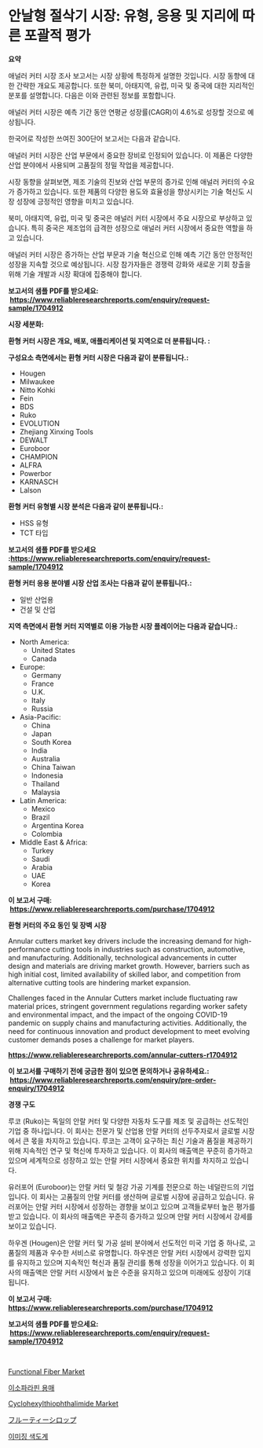 <p><h1>안날형 절삭기 시장: 유형, 응용 및 지리에 따른 포괄적 평가</h1></p><p><strong>요약</strong></p>
<p><p>애널러 커터 시장 조사 보고서는 시장 상황에 특정하게 설명한 것입니다. 시장 동향에 대한 간략한 개요도 제공합니다. 또한 북미, 아태지역, 유럽, 미국 및 중국에 대한 지리적인 분포를 설명합니다. 다음은 이와 관련된 정보를 포함합니다.</p><p>애널러 커터 시장은 예측 기간 동안 연평균 성장률(CAGR)이 4.6%로 성장할 것으로 예상됩니다.</p><p>한국어로 작성한 쓰여진 300단어 보고서는 다음과 같습니다.</p><p>애널러 커터 시장은 산업 부문에서 중요한 장비로 인정되어 있습니다. 이 제품은 다양한 산업 분야에서 사용되며 고품질의 정밀 작업을 제공합니다.</p><p>시장 동향을 살펴보면, 제조 기술의 진보와 산업 부문의 증가로 인해 애널러 커터의 수요가 증가하고 있습니다. 또한 제품의 다양한 용도와 효율성을 향상시키는 기술 혁신도 시장 성장에 긍정적인 영향을 미치고 있습니다.</p><p>북미, 아태지역, 유럽, 미국 및 중국은 애널러 커터 시장에서 주요 시장으로 부상하고 있습니다. 특히 중국은 제조업의 급격한 성장으로 애널러 커터 시장에서 중요한 역할을 하고 있습니다.</p><p>애널러 커터 시장은 증가하는 산업 부문과 기술 혁신으로 인해 예측 기간 동안 안정적인 성장을 지속할 것으로 예상됩니다. 시장 참가자들은 경쟁력 강화와 새로운 기회 창출을 위해 기술 개발과 시장 확대에 집중해야 합니다.</p></p>
<p><strong>보고서의 샘플 PDF를 받으세요: &nbsp;<a href="https://www.reliableresearchreports.com/enquiry/request-sample/1704912">https://www.reliableresearchreports.com/enquiry/request-sample/1704912</a></strong></p>
<p><strong>시장 세분화:</strong></p>
<p><strong> 환형 커터 시장은 개요, 배포, 애플리케이션 및 지역으로 더 분류됩니다. :</strong></p>
<p><strong>구성요소 측면에서는 환형 커터 시장은 다음과 같이 분류됩니다.:</strong></p>
<p><ul><li>Hougen</li><li>Milwaukee</li><li>Nitto Kohki</li><li>Fein</li><li>BDS</li><li>Ruko</li><li>EVOLUTION</li><li>Zhejiang Xinxing Tools</li><li>DEWALT</li><li>Euroboor</li><li>CHAMPION</li><li>ALFRA</li><li>Powerbor</li><li>KARNASCH</li><li>Lalson</li></ul></p>
<p><strong> 환형 커터 유형별 시장 분석은 다음과 같이 분류됩니다.:</strong></p>
<p><ul><li>HSS 유형</li><li>TCT 타입</li></ul></p>
<p><strong>보고서의 샘플 PDF를 받으세요 :<a href="https://www.reliableresearchreports.com/enquiry/request-sample/1704912">https://www.reliableresearchreports.com/enquiry/request-sample/1704912</a></strong></p>
<p><strong> 환형 커터 응용 분야별 시장 산업 조사는 다음과 같이 분류됩니다.:</strong></p>
<p><ul><li>일반 산업용</li><li>건설 및 산업</li></ul></p>
<p><strong>지역 측면에서 환형 커터 지역별로 이용 가능한 시장 플레이어는 다음과 같습니다.:</strong></p>
<p><ul>
    <li>
        North America:
        <ul>
            <li>United States</li>
            <li>Canada</li>
        </ul>
    </li>
    <li>
        Europe:
        <ul>
            <li>Germany</li>
            <li>France</li>
            <li>U.K.</li>
            <li>Italy</li>
            <li>Russia</li>
        </ul>
    </li>
    <li>
        Asia-Pacific:
        <ul>
            <li>China</li>
            <li>Japan</li>
            <li>South Korea</li>
            <li>India</li>
            <li>Australia</li>
            <li>China Taiwan</li>
            <li>Indonesia</li>
            <li>Thailand</li>
            <li>Malaysia</li>
        </ul>
    </li>
    <li>
        Latin America:
        <ul>
            <li>Mexico</li>
            <li>Brazil</li>
            <li>Argentina Korea</li>
            <li>Colombia</li>
        </ul>
    </li>
    <li>
        Middle East & Africa:
        <ul>
            <li>Turkey</li>
            <li>Saudi</li>
            <li>Arabia</li>
            <li>UAE</li>
            <li>Korea</li>
        </ul>
    </li>
    </ul></p>
<p><strong>이 보고서 구매: &nbsp;<a href="https://www.reliableresearchreports.com/purchase/1704912">https://www.reliableresearchreports.com/purchase/1704912</a></strong></p>
<p><strong>환형 커터의 주요 동인 및 장벽 시장</strong></p>
<p><p>Annular cutters market key drivers include the increasing demand for high-performance cutting tools in industries such as construction, automotive, and manufacturing. Additionally, technological advancements in cutter design and materials are driving market growth. However, barriers such as high initial cost, limited availability of skilled labor, and competition from alternative cutting tools are hindering market expansion.</p><p>Challenges faced in the Annular Cutters market include fluctuating raw material prices, stringent government regulations regarding worker safety and environmental impact, and the impact of the ongoing COVID-19 pandemic on supply chains and manufacturing activities. Additionally, the need for continuous innovation and product development to meet evolving customer demands poses a challenge for market players.</p></p>
<p><strong><a href="https://www.reliableresearchreports.com/annular-cutters-r1704912">https://www.reliableresearchreports.com/annular-cutters-r1704912</a></strong></p>
<p><strong>이 보고서를 구매하기 전에 궁금한 점이 있으면 문의하거나 공유하세요.: &nbsp;<a href="https://www.reliableresearchreports.com/enquiry/pre-order-enquiry/1704912">https://www.reliableresearchreports.com/enquiry/pre-order-enquiry/1704912</a></strong></p>
<p><strong>경쟁 구도</strong></p>
<p><p>루코 (Ruko)는 독일의 안랄 커터 및 다양한 자동차 도구를 제조 및 공급하는 선도적인 기업 중 하나입니다. 이 회사는 전문가 및 산업용 안랄 커터의 선두주자로서 글로벌 시장에서 큰 몫을 차지하고 있습니다. 루코는 고객이 요구하는 최신 기술과 품질을 제공하기 위해 지속적인 연구 및 혁신에 투자하고 있습니다. 이 회사의 매출액은 꾸준히 증가하고 있으며 세계적으로 성장하고 있는 안랄 커터 시장에서 중요한 위치를 차지하고 있습니다.</p><p>유러포어 (Euroboor)는 안랄 커터 및 철강 가공 기계를 전문으로 하는 네덜란드의 기업입니다. 이 회사는 고품질의 안랄 커터를 생산하며 글로벌 시장에 공급하고 있습니다. 유러포어는 안랄 커터 시장에서 성장하는 경향을 보이고 있으며 고객들로부터 높은 평가를 받고 있습니다. 이 회사의 매출액은 꾸준히 증가하고 있으며 안랄 커터 시장에서 강세를 보이고 있습니다.</p><p>하우겐 (Hougen)은 안랄 커터 및 가공 설비 분야에서 선도적인 미국 기업 중 하나로, 고품질의 제품과 우수한 서비스로 유명합니다. 하우겐은 안랄 커터 시장에서 강력한 입지를 유지하고 있으며 지속적인 혁신과 품질 관리를 통해 성장을 이어가고 있습니다. 이 회사의 매출액은 안랄 커터 시장에서 높은 수준을 유지하고 있으며 미래에도 성장이 기대됩니다.</p></p>
<p><strong>이 보고서 구매: &nbsp; <a href="https://www.reliableresearchreports.com/purchase/1704912">https://www.reliableresearchreports.com/purchase/1704912</a></strong></p>
<p><strong>보고서의 샘플 PDF를 받으세요: &nbsp;<a href="https://www.reliableresearchreports.com/enquiry/request-sample/1704912">https://www.reliableresearchreports.com/enquiry/request-sample/1704912</a></strong><strong></strong></p>
<p>&nbsp;</p>
<p><p><a href="https://issuu.com/reportprime-2/docs/functional-fiber-market-size-2030.pptx">Functional Fiber Market</a></p><p><a href="https://github.com/oajzkywllm460/Market-Research-Report-List-1/blob/main/987648424907.md">이소파라핀 용매</a></p><p><a href="https://issuu.com/reportprime-2/docs/cyclohexylthiophthalimide-market-size-2030.pptx">Cyclohexylthiophthalimide Market</a></p><p><a href="https://github.com/cbigkbh02719/Market-Research-Report-List-1/blob/main/738700225280.md">フルーティーシロップ</a></p><p><a href="https://github.com/vsr06p4p49/Market-Research-Report-List-1/blob/main/879141724908.md">이미징 색도계</a></p></p>
